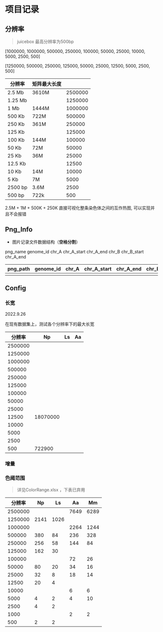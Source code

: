 # 项目记录



## 分辨率



> juicebox 最高分辨率为500bp



[1000000, 1000000, 500000, 250000, 100000, 50000, 25000, 10000, 5000, 2500, 500]

[1250000, 500000, 250000, 125000, 50000, 25000, 12500, 5000, 2500, 500]



| 分辨率  | 矩阵最大长度 |         |
| ------- | ------------ | ------- |
| 2.5 Mb  | 3610M        | 2500000 |
| 1.25 Mb |              | 1250000 |
| 1 Mb    | 1444M        | 1000000 |
| 500 Kb  | 722M         | 500000  |
| 250 Kb  | 361M         | 250000  |
| 125 Kb  |              | 125000  |
| 100 Kb  | 144M         | 100000  |
| 50 Kb   | 72M          | 50000   |
| 25 Kb   | 36M          | 25000   |
| 12.5 Kb |              | 12500   |
| 10 Kb   | 14M          | 10000   |
| 5 Kb    | 7M           | 5000    |
| 2500 bp | 3.6M         | 2500    |
| 500 bp  | 722k         | 500     |



2.5M + 1M + 500K + 250K 直接可视化整条染色体之间的互作热图, 可以实现并且不会报错



## Png_Info



- 图片记录文件数据结构（**空格分割**）

png_name genome_id chr_A chr_A_start chr_A_end chr_B chr_B_start chr_A_end   

| png_path | genome_id | chr_A | chr_A_start | chr_A_end | chr_B | chr_B_start | chr_A_end |
| -------- | --------- | ----- | ----------- | --------- | ----- | ----------- | --------- |
|          |           |       |             |           |       |             |           |



## Config



### 长宽

2022.9.26

在现有数据集上，测试各个分辨率下的最大长宽

| 分辨率  | Np       | Ls   | Aa   |
| ------- | -------- | ---- | ---- |
| 2500000 |          |      |      |
| 1250000 |          |      |      |
| 1000000 |          |      |      |
| 500000  |          |      |      |
| 250000  |          |      |      |
| 125000  |          |      |      |
| 100000  |          |      |      |
| 50000   |          |      |      |
| 25000   |          |      |      |
| 12500   | 18070000 |      |      |
| 10000   |          |      |      |
| 5000    |          |      |      |
| 2500    |          |      |      |
| 500     | 722900   |      |      |



### 增量





### 色阈范围

> 详见ColorRange.xlsx  ，下表已弃用

| 分辨率  | Np   | Ls   | Aa   | Mm   |
| ------- | ---- | ---- | ---- | ---- |
| 2500000 |      |      | 7649 | 6289 |
| 1250000 | 2141 | 1026 |      |      |
| 1000000 |      |      | 2264 | 1244 |
| 500000  | 380  | 84   | 236  | 328  |
| 250000  | 256  | 58   | 144  | 84   |
| 125000  | 162  | 30   |      |      |
| 100000  |      |      | 72   | 26   |
| 50000   | 80   | 20   | 34   | 16   |
| 25000   | 32   | 8    | 18   | 14   |
| 12500   | 20   | 4    |      |      |
| 10000   |      |      | 6    | 6    |
| 5000    | 4    | 2    | 4    | 10   |
| 2500    | 4    | 2    |      |      |
| 1000    |      |      | 2    | 2    |
| 500     | 2    | 2    |      |      |



